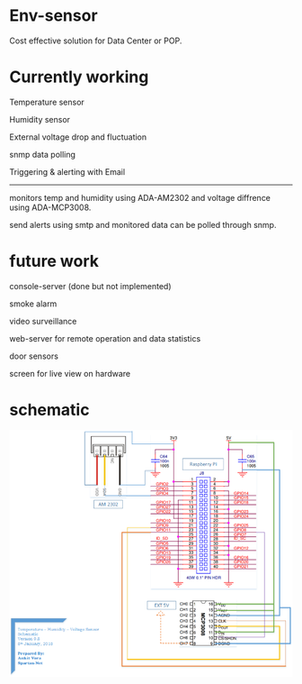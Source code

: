 # Env-sensor


Cost effective solution for Data Center or POP.

Currently working
=================

Temperature sensor

Humidity sensor

External voltage drop and fluctuation

snmp data polling

Triggering & alerting with Email 

-------------------------------------

monitors temp and humidity using ADA-AM2302 and voltage diffrence using ADA-MCP3008.

send alerts using smtp and monitored data can be polled through snmp.

future work
===========
console-server (done but not implemented)

smoke alarm

video surveillance

web-server for remote operation and data statistics 

door sensors

screen for live view on hardware


schematic
=========
![Schematic](https://github.com/icmp-echo/env-sensor/blob/master/temperature%20sensor%20schematic.png)
